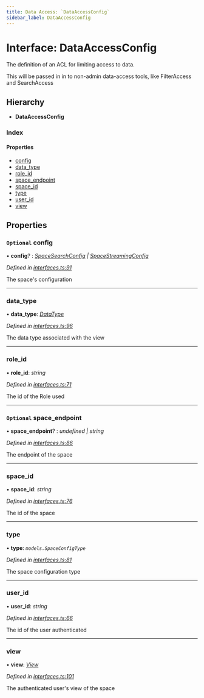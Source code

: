 ```yaml
---
title: Data Access: `DataAccessConfig`
sidebar_label: DataAccessConfig
---
```


# Interface: DataAccessConfig

The definition of an ACL for limiting access to data.

This will be passed in in to non-admin data-access tools,
like FilterAccess and SearchAccess

## Hierarchy

* **DataAccessConfig**

### Index

#### Properties

* [config](dataaccessconfig.md#optional-config)
* [data_type](dataaccessconfig.md#data_type)
* [role_id](dataaccessconfig.md#role_id)
* [space_endpoint](dataaccessconfig.md#optional-space_endpoint)
* [space_id](dataaccessconfig.md#space_id)
* [type](dataaccessconfig.md#type)
* [user_id](dataaccessconfig.md#user_id)
* [view](dataaccessconfig.md#view)

## Properties

### `Optional` config

• **config**? : *[SpaceSearchConfig](spacesearchconfig.md) | [SpaceStreamingConfig](spacestreamingconfig.md)*

*Defined in [interfaces.ts:91](https://github.com/terascope/teraslice/blob/a2250fb9/packages/data-access/src/interfaces.ts#L91)*

The space's configuration

___

###  data_type

• **data_type**: *[DataType](datatype.md)*

*Defined in [interfaces.ts:96](https://github.com/terascope/teraslice/blob/a2250fb9/packages/data-access/src/interfaces.ts#L96)*

The data type associated with the view

___

###  role_id

• **role_id**: *string*

*Defined in [interfaces.ts:71](https://github.com/terascope/teraslice/blob/a2250fb9/packages/data-access/src/interfaces.ts#L71)*

The id of the Role used

___

### `Optional` space_endpoint

• **space_endpoint**? : *undefined | string*

*Defined in [interfaces.ts:86](https://github.com/terascope/teraslice/blob/a2250fb9/packages/data-access/src/interfaces.ts#L86)*

The endpoint of the space

___

###  space_id

• **space_id**: *string*

*Defined in [interfaces.ts:76](https://github.com/terascope/teraslice/blob/a2250fb9/packages/data-access/src/interfaces.ts#L76)*

The id of the space

___

###  type

• **type**: *`models.SpaceConfigType`*

*Defined in [interfaces.ts:81](https://github.com/terascope/teraslice/blob/a2250fb9/packages/data-access/src/interfaces.ts#L81)*

The space configuration type

___

###  user_id

• **user_id**: *string*

*Defined in [interfaces.ts:66](https://github.com/terascope/teraslice/blob/a2250fb9/packages/data-access/src/interfaces.ts#L66)*

The id of the user authenticated

___

###  view

• **view**: *[View](view.md)*

*Defined in [interfaces.ts:101](https://github.com/terascope/teraslice/blob/a2250fb9/packages/data-access/src/interfaces.ts#L101)*

The authenticated user's view of the space
